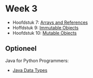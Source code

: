 # Week 3

-   Hoofdstuk 7: [Arrays and References](https://books.trinket.io/thinkjava2/chapter7.html)
-   Hoffdstuk 9: [Immutable Objects](https://books.trinket.io/thinkjava2/chapter9.html)
-   Hoofdstuk 10: [Mutable Objects](https://books.trinket.io/thinkjava2/chapter10.html)

## Optioneel

Java for Python Programmers:

-   [Java Data Types](https://runestone.academy/runestone/books/published/java4python/Java4Python/javadatatypes.html)

